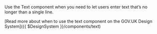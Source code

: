Use the Text component when you need to let users enter text that’s no longer than a single line.

[Read more about when to use the text component on the GOV.UK Design System]({{ $DesignSystem }}/components/text)